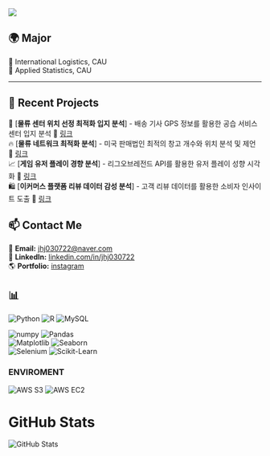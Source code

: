 

<img src="https://capsule-render.vercel.app/api?type=waving&color=BDBDC8&height=200&section=header&text=welcome to my github!" />



## 🌍 Major
🔹 International Logistics, CAU  
🔹 Applied Statistics, CAU  
  
 

---

## 📌 Recent Projects
🚚 [**물류 센터 위치 선정 최적화 입지 분석**] - 배송 기사 GPS 정보를 활용한 공습 서비스 센터 입지 분석 🔗 [링크](https://github.com/jhj030722/2023-2)   
🔥 [**물류 네트워크 최적화 분석**] - 미국 판매법인 최적의 창고 개수와 위치 분석 및 제언 🔗 [링크](https://github.com/jhj030722/AI-/blob/main/%EB%AC%B8%EC%A0%9C2_%EC%BD%94%EB%93%9C%ED%8C%8C%EC%9D%BC.ipynb)   
📈 [**게임 유저 플레이 경향 분석**] - 리그오브레전드 API를 활용한 유저 플레이 성향 시각화  🔗 [링크](https://github.com/jhj030722/2024-2)  
🛍️ [**이커머스 플랫폼 리뷰 데이터 감성 분석**] - 고객 리뷰 데이터를 활용한 소비자 인사이트 도출 🔗 [링크](https://github.com/jhj030722/dartb-2024-1)


## 📫 Contact Me
📧 **Email:** jhj030722@naver.com            
💼 **LinkedIn:** [linkedin.com/in/jhj030722](https://linkedin.com/in/jhj030722)  
🌎 **Portfolio:** [instagram](https://yourportfolio.com)

## 📊 
 
![Python](https://img.shields.io/badge/Python-563D7C?style=for-the-badge&logo=python&logoColor=white) 
![R](https://img.shields.io/badge/r-1572B6?style=for-the-badge&logo=r&logoColor=white)  ![MySQL](https://img.shields.io/badge/MySQL-4479A1?style=for-the-badge&logo=mysql&logoColor=white)  

![numpy](https://img.shields.io/badge/numpy-F7DF1E?style=for-the-badge&logo=numpy&logoColor=black)  ![Pandas](https://img.shields.io/badge/pandas-6DB33F?style=for-the-badge&logo=pandas&logoColor=white)  
![Matplotlib](https://img.shields.io/badge/Matplotlib-11557C?style=for-the-badge&logo=plotly&logoColor=white)  ![Seaborn](https://img.shields.io/badge/Seaborn-008080?style=for-the-badge&logo=plotly&logoColor=white)   
![Selenium](https://img.shields.io/badge/Selenium-43B02A?style=for-the-badge&logo=selenium&logoColor=white)  ![Scikit-Learn](https://img.shields.io/badge/Scikit%20Learn-F7931E?style=for-the-badge&logo=scikit-learn&logoColor=white)  


### ENVIROMENT
![AWS S3](https://img.shields.io/badge/AMAZON_S3-006400?style=for-the-badge&logo=AMAZONS3&logoColor=white)  ![AWS EC2](https://img.shields.io/badge/AMAZON_EC2-C71585?style=for-the-badge&logo=AMAZONEC2&logoColor=white)  

# GitHub Stats
![GitHub Stats](https://github-readme-stats.vercel.app/api?username=jhj030722&show_icons=true&theme=default)  